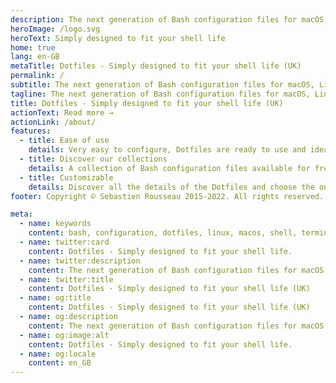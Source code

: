 ```yaml
---
description: The next generation of Bash configuration files for macOS, Linux and Windows. A collection of scripts, aliases, functions you can use to customize your shell.
heroImage: /logo.svg
heroText: Simply designed to fit your shell life
home: true
lang: en-GB
metaTitle: Dotfiles - Simply designed to fit your shell life (UK)
permalink: /
subtitle: The next generation of Bash configuration files for macOS, Linux and Windows. Dotfiles gives you new ways to do more than ever with your shell.
tagline: The next generation of Bash configuration files for macOS, Linux and Windows. Dotfiles gives you new ways to do more than ever with your shell.
title: Dotfiles - Simply designed to fit your shell life (UK)
actionText: Read more →
actionLink: /about/
features:
  - title: Ease of use
    details: Very easy to configure, Dotfiles are ready to use and ideal for customizing your shell and applications
  - title: Discover our collections
    details: A collection of Bash configuration files available for free
  - title: Customizable
    details: Discover all the details of the Dotfiles and choose the ones you prefer according to your desires
footer: Copyright © Sebastien Rousseau 2015-2022. All rights reserved.

meta:
  - name: keywords
    content: bash, configuration, dotfiles, linux, macos, shell, terminal, windows
  - name: twitter:card
    content: Dotfiles - Simply designed to fit your shell life.
  - name: twitter:description
    content: The next generation of Bash configuration files for macOS, Linux and Windows. Dotfiles gives you new ways to do more than ever with your shell.
  - name: twitter:title
    content: Dotfiles - Simply designed to fit your shell life (UK)
  - name: og:title
    content: Dotfiles - Simply designed to fit your shell life (UK)
  - name: og:description
    content: The next generation of Bash configuration files for macOS, Linux and Windows. Dotfiles gives you new ways to do more than ever with your shell.
  - name: og:image:alt
    content: Dotfiles - Simply designed to fit your shell life.
  - name: og:locale
    content: en_GB
---
```

